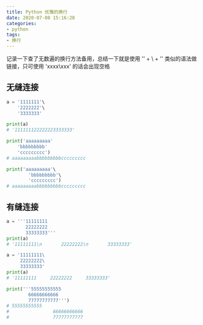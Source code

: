 ```yaml
---
title: Python 优雅的换行
date: 2020-07-08 15:16:28
categories:
- python
tags:
- 换行
---
```


记录一下查了无数遍的换行方法备用，总结一下就是使用 '' + \ + '' 类似的语法做链接，只可使用 'xxxx\xxx' 的话会出现空格

## 无缝连接

```python
a = '1111111'\
    '2222222'\
    '3333333'

print(a)
# '111111122222223333333'

print('aaaaaaaaa'
    'bbbbbbbbb'
    'ccccccccc')
# aaaaaaaaabbbbbbbbbccccccccc

print('aaaaaaaaa'\
        'bbbbbbbbb'\
        'ccccccccc')
# aaaaaaaaabbbbbbbbbccccccccc
```

## 有缝连接

```python
a = '''11111111
       22222222
       33333333'''
print(a)
# '11111111\n       22222222\n       33333333'

a = '11111111\
     22222222\
     33333333'
print(a)
# '11111111     22222222     33333333'

print('''55555555555
        66666666666
        77777777777''')
# 55555555555
#                66666666666
#                77777777777
```
